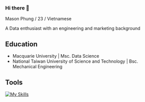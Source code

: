 ### Hi there 👋
Mason Phung / 23 / Vietnamese   


A Data enthusiast with an engineering and marketing background

## Education
- Macquarie University | Msc. Data Science   
- National Taiwan University of Science and Technology | Bsc. Mechanical Engineering

## Tools
[![My Skills](https://skillicons.dev/icons?i=python,sklearn,r,mysql,vscode,github)](https://skillicons.dev)
